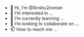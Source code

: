 - 👋 Hi, I’m @Anshu2roman
- 👀 I’m interested in ...
- 🌱 I’m currently learning ...
- 💞️ I’m looking to collaborate on ...
- 📫 How to reach me ...

<!---
Anshu2roman/Anshu2roman is a ✨ special ✨ repository because its `README.md` (this file) appears on your GitHub profile.
You can click the Preview link to take a look at your changes.
--->
